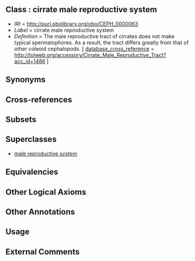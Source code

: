 
## Class : cirrate male reproductive system

 * *IRI* = http://purl.obolibrary.org/obo/CEPH_0000063
 * *Label* = cirrate male reproductive system
 * *Definition* = The male reproductive tract of cirrates does not make typical spermatophores. As a result, the tract differs greatly from that of other coleoid cephalopods.  [ [database_cross_reference](../../ef/oboInOwl#hasDbXref.md) = http://tolweb.org/accessory/Cirrate_Male_Reproductive_Tract?acc_id=1486 ]

## Synonyms


## Cross-references


## Subsets


## Superclasses

 * [male reproductive system](../../UBERON/79/UBERON_0000079.md)

## Equivalencies


## Other Logical Axioms


## Other Annotations


## Usage


## External Comments

